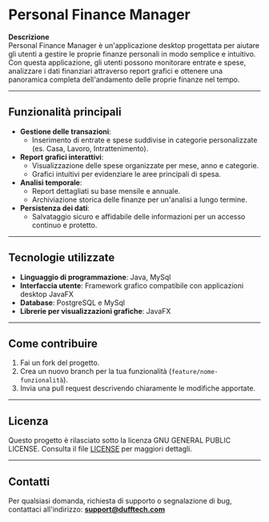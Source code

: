 
# Personal Finance Manager

**Descrizione**  
Personal Finance Manager è un'applicazione desktop progettata per aiutare gli utenti a gestire le proprie finanze personali in modo semplice e intuitivo. Con questa applicazione, gli utenti possono monitorare entrate e spese, analizzare i dati finanziari attraverso report grafici e ottenere una panoramica completa dell'andamento delle proprie finanze nel tempo.

---

## Funzionalità principali
- **Gestione delle transazioni**:
    - Inserimento di entrate e spese suddivise in categorie personalizzate (es. Casa, Lavoro, Intrattenimento).
- **Report grafici interattivi**:
    - Visualizzazione delle spese organizzate per mese, anno e categorie.
    - Grafici intuitivi per evidenziare le aree principali di spesa.
- **Analisi temporale**:
    - Report dettagliati su base mensile e annuale.
    - Archiviazione storica delle finanze per un'analisi a lungo termine.
- **Persistenza dei dati**:
    - Salvataggio sicuro e affidabile delle informazioni per un accesso continuo e protetto.

---

## Tecnologie utilizzate
- **Linguaggio di programmazione**:  Java, MySql
- **Interfaccia utente**: Framework grafico compatibile con applicazioni desktop JavaFX
- **Database**: PostgreSQL e MySql
- **Librerie per visualizzazioni grafiche**: JavaFX

---

## Come contribuire
1. Fai un fork del progetto.
2. Crea un nuovo branch per la tua funzionalità (`feature/nome-funzionalità`).
3. Invia una pull request descrivendo chiaramente le modifiche apportate.

---

## Licenza
Questo progetto è rilasciato sotto la licenza GNU GENERAL PUBLIC LICENSE. Consulta il file [LICENSE](./LICENSE) per maggiori dettagli.

---

## Contatti
Per qualsiasi domanda, richiesta di supporto o segnalazione di bug, contattaci all'indirizzo: **support@dufftech.com**  
